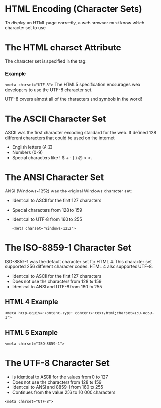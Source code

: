 # HTML Encoding (Character Sets)

To display an HTML page correctly, a web browser must know which character set to use.

# The HTML charset Attribute

The character set is specified in the <meta> tag:

### Example

`<meta charset="UTF-8">`
The HTML5 specification encourages web developers to use the UTF-8 character set.

UTF-8 covers almost all of the characters and symbols in the world!

# The ASCII Character Set

ASCII was the first character encoding standard for the web. It defined 128 different characters that could be used on the internet:

- English letters (A-Z)
- Numbers (0-9)
- Special characters like ! $ + - ( ) @ < >.

# The ANSI Character Set

ANSI (Windows-1252) was the original Windows character set:

- Identical to ASCII for the first 127 characters
- Special characters from 128 to 159
- Identical to UTF-8 from 160 to 255

  `<meta charset="Windows-1252">`

# The ISO-8859-1 Character Set

ISO-8859-1 was the default character set for HTML 4. This character set supported 256 different character codes. HTML 4 also supported UTF-8.

- Identical to ASCII for the first 127 characters
- Does not use the characters from 128 to 159
- Identical to ANSI and UTF-8 from 160 to 255

## HTML 4 Example

`<meta http-equiv="Content-Type" content="text/html;charset=ISO-8859-1">`

## HTML 5 Example

`<meta charset="ISO-8859-1">`

# The UTF-8 Character Set

- is identical to ASCII for the values from 0 to 127
- Does not use the characters from 128 to 159
- Identical to ANSI and 8859-1 from 160 to 255
- Continues from the value 256 to 10 000 characters

`<meta charset="UTF-8">`
